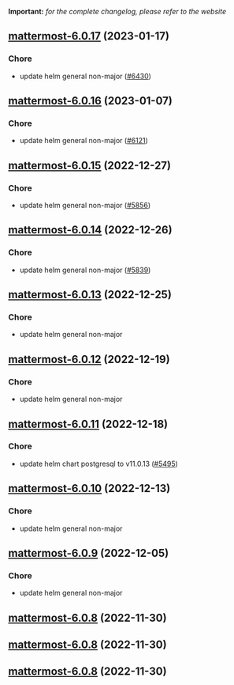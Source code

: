 **Important:**
*for the complete changelog, please refer to the website*




## [mattermost-6.0.17](https://github.com/truecharts/charts/compare/mattermost-6.0.16...mattermost-6.0.17) (2023-01-17)

### Chore

- update helm general non-major ([#6430](https://github.com/truecharts/charts/issues/6430))
  
  


## [mattermost-6.0.16](https://github.com/truecharts/charts/compare/mattermost-6.0.15...mattermost-6.0.16) (2023-01-07)

### Chore

- update helm general non-major ([#6121](https://github.com/truecharts/charts/issues/6121))
  
  


## [mattermost-6.0.15](https://github.com/truecharts/charts/compare/mattermost-6.0.14...mattermost-6.0.15) (2022-12-27)

### Chore

- update helm general non-major ([#5856](https://github.com/truecharts/charts/issues/5856))
  
  


## [mattermost-6.0.14](https://github.com/truecharts/charts/compare/mattermost-6.0.13...mattermost-6.0.14) (2022-12-26)

### Chore

- update helm general non-major ([#5839](https://github.com/truecharts/charts/issues/5839))
  
  


## [mattermost-6.0.13](https://github.com/truecharts/charts/compare/mattermost-6.0.12...mattermost-6.0.13) (2022-12-25)

### Chore

- update helm general non-major
  
  


## [mattermost-6.0.12](https://github.com/truecharts/charts/compare/mattermost-6.0.11...mattermost-6.0.12) (2022-12-19)

### Chore

- update helm general non-major
  
  


## [mattermost-6.0.11](https://github.com/truecharts/charts/compare/mattermost-6.0.10...mattermost-6.0.11) (2022-12-18)

### Chore

- update helm chart postgresql to v11.0.13 ([#5495](https://github.com/truecharts/charts/issues/5495))
  
  


## [mattermost-6.0.10](https://github.com/truecharts/charts/compare/mattermost-6.0.9...mattermost-6.0.10) (2022-12-13)

### Chore

- update helm general non-major
  
  


## [mattermost-6.0.9](https://github.com/truecharts/charts/compare/mattermost-6.0.8...mattermost-6.0.9) (2022-12-05)

### Chore

- update helm general non-major
  
  


## [mattermost-6.0.8](https://github.com/truecharts/charts/compare/mattermost-6.0.6...mattermost-6.0.8) (2022-11-30)




## [mattermost-6.0.8](https://github.com/truecharts/charts/compare/mattermost-6.0.6...mattermost-6.0.8) (2022-11-30)




## [mattermost-6.0.8](https://github.com/truecharts/charts/compare/mattermost-6.0.6...mattermost-6.0.8) (2022-11-30)

